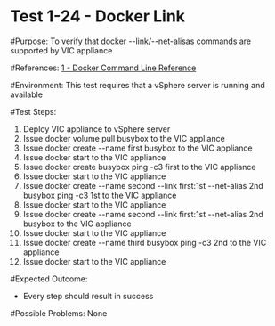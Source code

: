 Test 1-24 - Docker Link
=======

#Purpose:
To verify that docker --link/--net-alisas commands are supported by VIC appliance

#References:
[1 - Docker Command Line Reference](https://docs.docker.com/engine/reference/commandline/run/)

#Environment:
This test requires that a vSphere server is running and available

#Test Steps:
1. Deploy VIC appliance to vSphere server
2. Issue docker volume pull busybox to the VIC appliance
3. Issue docker create --name first busybox to the VIC appliance
4. Issue docker start to the VIC appliance
5. Issue docker create busybox ping -c3 first to the VIC appliance
6. Issue docker start to the VIC appliance
7. Issue docker create --name second --link first:1st --net-alias 2nd busybox ping -c3 1st to the VIC appliance
8. Issue docker start to the VIC appliance
9. Issue docker create --name second --link first:1st --net-alias 2nd busybox to the VIC appliance
10. Issue docker start to the VIC appliance
11. Issue docker create --name third busybox ping -c3 2nd to the VIC appliance
12. Issue docker start to the VIC appliance

#Expected Outcome:
* Every step should result in success

#Possible Problems:
None